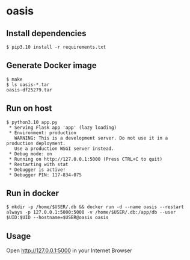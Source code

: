 # oasis

## Install dependencies
```console
$ pip3.10 install -r requirements.txt
```

## Generate Docker image
```console
$ make
$ ls oasis-*.tar 
oasis-df25279.tar
```


## Run on host
```console
$ python3.10 app.py 
 * Serving Flask app 'app' (lazy loading)
 * Environment: production
   WARNING: This is a development server. Do not use it in a production deployment.
   Use a production WSGI server instead.
 * Debug mode: on
 * Running on http://127.0.0.1:5000 (Press CTRL+C to quit)
 * Restarting with stat
 * Debugger is active!
 * Debugger PIN: 117-834-075
```


## Run in docker
```console
$ mkdir -p /home/$USER/.db && docker run -d --name oasis --restart always -p 127.0.0.1:5000:5000 -v /home/$USER/.db:/app/db --user $UID:$UID --hostname=$USER@oasis oasis
```


## Usage
Open http://127.0.0.1:5000 in your Internet Browser
